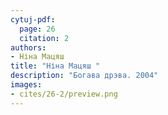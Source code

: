 ```yaml
---
cytuj-pdf:
  page: 26
  citation: 2
authors:
- Ніна Мацяш 
title: "Ніна Мацяш "
description: "Богава дрэва. 2004"
images:
- cites/26-2/preview.png
---
```

